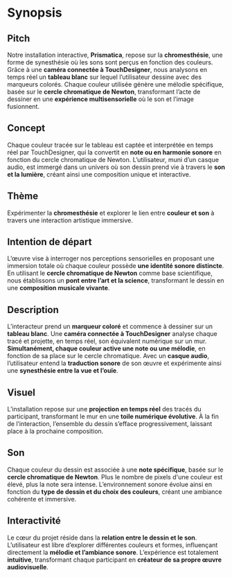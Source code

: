# Synopsis

## Pitch

Notre installation interactive, **Prismatica**, repose sur la **chromesthésie**, une forme de synesthésie où les sons sont perçus en fonction des couleurs. Grâce à une **caméra connectée à TouchDesigner**, nous analysons en temps réel un **tableau blanc** sur lequel l’utilisateur dessine avec des marqueurs colorés. Chaque couleur utilisée génère une mélodie spécifique, basée sur le **cercle chromatique de Newton**, transformant l’acte de dessiner en une **expérience multisensorielle** où le son et l’image fusionnent.

## Concept

Chaque couleur tracée sur le tableau est captée et interprétée en temps réel par TouchDesigner, qui la convertit en **note ou en harmonie sonore** en fonction du cercle chromatique de Newton. L’utilisateur, muni d’un casque audio, est immergé dans un univers où son dessin prend vie à travers le **son et la lumière**, créant ainsi une composition unique et interactive.

## Thème

Expérimenter la **chromesthésie** et explorer le lien entre **couleur et son** à travers une interaction artistique immersive.

## Intention de départ

L’œuvre vise à interroger nos perceptions sensorielles en proposant une immersion totale où chaque couleur possède **une identité sonore distincte**. En utilisant le **cercle chromatique de Newton** comme base scientifique, nous établissons un **pont entre l’art et la science**, transformant le dessin en une **composition musicale vivante**.

## Description

L’interacteur prend un **marqueur coloré** et commence à dessiner sur un **tableau blanc**. Une **caméra connectée à TouchDesigner** analyse chaque tracé et projette, en temps réel, son équivalent numérique sur un mur. **Simultanément, chaque couleur active une note ou une mélodie**, en fonction de sa place sur le cercle chromatique. Avec un **casque audio**, l’utilisateur entend la **traduction sonore** de son œuvre et expérimente ainsi une **synesthésie entre la vue et l’ouïe**.

## Visuel

L’installation repose sur une **projection en temps réel** des tracés du participant, transformant le mur en une **toile numérique évolutive**. À la fin de l’interaction, l’ensemble du dessin s’efface progressivement, laissant place à la prochaine composition.

## Son

Chaque couleur du dessin est associée à une **note spécifique**, basée sur le **cercle chromatique de Newton**. Plus le nombre de pixels d'une couleur est élevé, plus la note sera intense. L’environnement sonore évolue ainsi en fonction du **type de dessin et du choix des couleurs**, créant une ambiance cohérente et immersive.

## Interactivité

Le cœur du projet réside dans la **relation entre le dessin et le son**. L’utilisateur est libre d’explorer différentes couleurs et formes, influençant directement la **mélodie et l’ambiance sonore**. L’expérience est totalement **intuitive**, transformant chaque participant en **créateur de sa propre œuvre audiovisuelle**.

 <!-- # Théorie (À supprimer quand section terminée)

- [Concept](https://tim-montmorency.com/582523-gestion/#/contenus/2_scenarisation/10_idee/10_concept/)
- [Motivation](https://tim-montmorency.com/582523-gestion/#/contenus/2_scenarisation/10_idee/30_motivations/)
- [Pitch](https://tim-montmorency.com/582523-gestion/#/contenus/4_faisabilite/20_pitch/) -->
